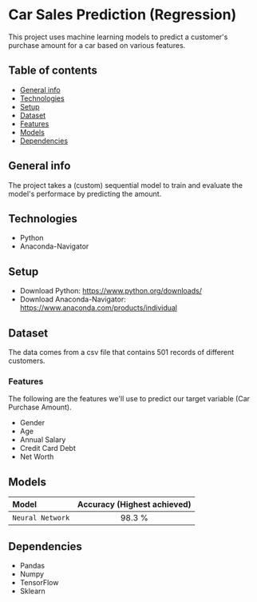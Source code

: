# Car Sales Prediction (Regression)
This project uses machine learning models to predict a customer's purchase amount for a car based on various features.

## Table of contents
* [General info](#general-info)
* [Technologies](#technologies)
* [Setup](#setup)
* [Dataset](#dataset)
* [Features](#features)
* [Models](#models)
* [Dependencies](#dependencies)

## General info 
The project takes a (custom) sequential model to train and evaluate the model's performace by predicting the amount.

## Technologies
* Python
* Anaconda-Navigator 

## Setup
* Download Python: https://www.python.org/downloads/
* Download Anaconda-Navigator: https://www.anaconda.com/products/individual

## Dataset
The data comes from a csv file that contains 501 records of different customers. 

### Features

The following are the features we'll use to predict our target variable (Car Purchase Amount).

* Gender	
* Age	
* Annual Salary	
* Credit Card Debt	
* Net Worth

## Models

| Model | Accuracy (Highest achieved) |
| :---  |     :---:      |
| `Neural Network` | 98.3 %|

## Dependencies
* Pandas
* Numpy
* TensorFlow
* Sklearn
